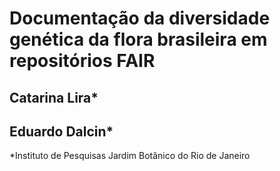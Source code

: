 # Documentação da diversidade genética da flora brasileira em repositórios FAIR

## Catarina Lira*
## Eduardo Dalcin*
*Instituto de Pesquisas Jardim Botânico do Rio de Janeiro
